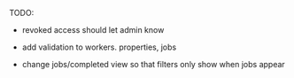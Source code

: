 TODO:

- revoked access should let admin know

- add validation to workers. properties, jobs

- change jobs/completed view so that filters only show when jobs appear
